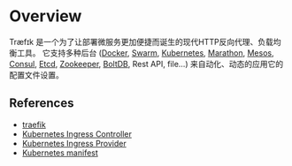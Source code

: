 # Overview

Træfɪk 是一个为了让部署微服务更加便捷而诞生的现代HTTP反向代理、负载均衡工具。 它支持多种后台 ([Docker](https://www.docker.com/), [Swarm](https://docs.docker.com/swarm), [Kubernetes](http://kubernetes.io/), [Marathon](https://mesosphere.github.io/marathon/), [Mesos](https://github.com/apache/mesos), [Consul](https://www.consul.io/), [Etcd](https://coreos.com/etcd/), [Zookeeper](https://zookeeper.apache.org/), [BoltDB](https://github.com/boltdb/bolt), Rest API, file…) 来自动化、动态的应用它的配置文件设置。

## References

- [traefik](https://docs.traefik.io/)
- [Kubernetes Ingress Controller](https://docs.traefik.io/user-guide/kubernetes/)
- [Kubernetes Ingress Provider](https://docs.traefik.io/configuration/backends/kubernetes/)
- [Kubernetes manifest](https://github.com/containous/traefik/tree/master/examples/k8s)
